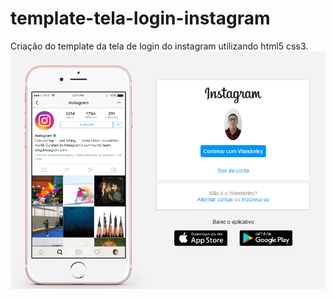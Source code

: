 # template-tela-login-instagram
Criação do template da tela de login do instagram utilizando html5 css3.
<img src="/img/template-instagram.png" alt="Instagram" >
